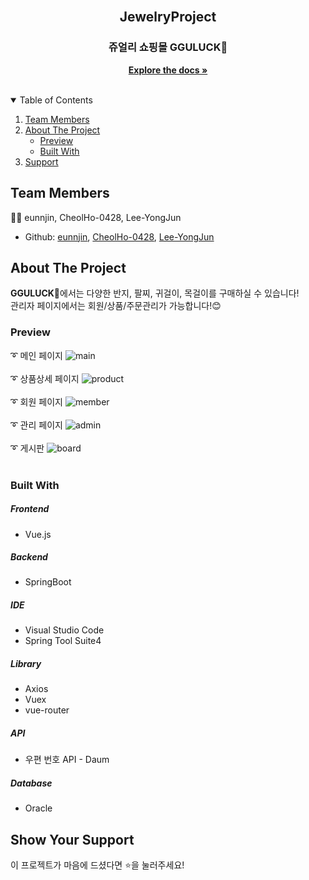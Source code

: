 <!-- PROJECT LOGO -->
<br />
<p align="center">

  <h2 align="center">JewelryProject</h2>
  <h3 align="center">쥬얼리 쇼핑몰 GGULUCK💎</h3> 

  <p align="center">
<!--     <a href="https://github.com/CheolHo-0428/JewelryProject_2team">🏠https://github.com/CheolHo-0428/JewelryProject_2team/</a> -->
    <a href="https://github.com/CheolHo-0428/JewelryProject_2team">
        <strong>Explore the docs »</strong>
    </a>
    <br />
    <br />
  </p>
</p>

<!-- TABLE OF CONTENTS -->
<details open="open">
  <summary>Table of Contents</summary>
  <ol>
    <li>
        <a href="#team-members">Team Members</a>
    </li>
    <li>
      <a href="#about-the-project">About The Project</a>
      <ul>
        <li><a href="#preview">Preview</a></li>
        <li><a href="#Built-With">Built With</a></li>
      </ul>
    </li>
    <li><a href="#show-your-support">Support</a></li>
  </ol>
</details>

<!-- ABOUT THE Team -->

## Team Members

👩‍💻 eunnjin, CheolHo-0428, Lee-YongJun

-   Github: [eunnjin](https://github.com/eunnjin), [CheolHo-0428](https://github.com/CheolHo-0428), [Lee-YongJun](https://github.com/Lee-YongJun)

<!-- ABOUT THE PROJECT -->

## About The Project

<strong>GGULUCK💎</strong>에서는 다양한 반지, 팔찌, 귀걸이, 목걸이를 구매하실 수 있습니다! <br>
관리자 페이지에서는 회원/상품/주문관리가 가능합니다!:blush:


### Preview

➰ 메인 페이지
![main](https://user-images.githubusercontent.com/71173591/142394274-7fde8f3d-cb1f-4896-bc32-c11a60dfb42b.png) <br><br>
➰ 상품상세 페이지
![product](https://user-images.githubusercontent.com/71173591/142395002-169e40eb-5240-4a90-82fa-8ae1d1425209.png)<br><br>
➰ 회원 페이지
![member](https://user-images.githubusercontent.com/71173591/142395410-8869f9fa-da8b-485c-b853-8af6c568b2b2.png)<br><br>
➰ 관리 페이지
![admin](https://user-images.githubusercontent.com/71173591/142395724-65ef82b6-5fe8-4bf4-afd9-d625d940d31c.png)<br><br>
➰ 게시판
![board](https://user-images.githubusercontent.com/71173591/142396116-59fa9b1e-9f1d-4f22-9824-2fa68f46cdb9.png)<br><br>

<!-- Built With -->
### Built With


##### Frontend

-   Vue.js

##### Backend

-   SpringBoot

##### IDE

-   Visual Studio Code
-   Spring Tool Suite4

##### Library

-   Axios
-   Vuex
-   vue-router

##### API

-   우편 번호 API - Daum

##### Database

-   Oracle

<!-- Support -->

## Show Your Support

이 프로젝트가 마음에 드셨다면 ⭐️을 눌러주세요!

